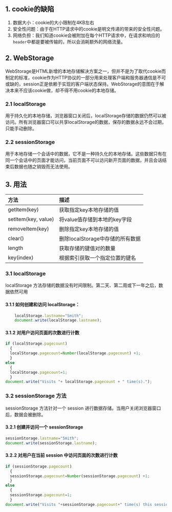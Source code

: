 

## 1. cookie的缺陷
1. 数据大小：cookie的大小限制在4KB左右
2. 安全性问题：由于在HTTP请求中的cookie是明文传递的带来的安全性问题。
3. 网络负担：我们知道cookie会被附加在每个HTTP请求中，在请求和响应的`header`中都是要被传输的，所以会消耗额外的网络流量。

## 2. WebStorage
WebStorage是HTML新增的本地存储解决方案之一，但并不是为了取代cookie而制定的标准，cookie作为HTTP协议的一部分用来处理客户端和服务器通信是不可或缺的，session正是依赖于实现的客户端状态保持。WebStorage的意图在于解决本来不应该cookie做，却不得不用cookie的本地存储。
### 2.1 localStorage
用于持久化的本地存储，浏览器窗口关闭后，localStorage存储的数据仍然可以被访问。所有浏览器窗口可以共享localStorage的数据，保存的数据永远不会过期，只能手动删除。
### 2.2 sessionStorage
用于本地存储一个会话中的数据，它不是一种持久化的本地存储。这些数据只有在同一个会话中的页面才能访问，当前页面不可以访问新开页面的数据，并且会话结束后数据也随之销毁而无法使用。

## 3. 用法
|方法|描述|
|:----|:----|
|getItem(key)|获取指定key本地存储的值|
|setItem(key, value)|将value值存储到本地的key字段|
|removeItem(key)|删除指定key本地存储的值|
|clear()|删除localStorage中存储的所有数据|
|length|获取存储的键值对的数量|
|key(index)|根据索引获取一个指定位置的键名|
 	
### 3.1 localStorage 
localStorage 方法存储的数据没有时间限制。第二天、第二周或下一年之后，数据依然可用
#### 3.1.1 如何创建和访问 localStorage：
```javascript
    localStorage.lastname="Smith";
    document.write(localStorage.lastname);
```

#### 3.1.2 对用户访问页面的次数进行计数
```javascript
if (localStorage.pagecount)
  {
  localStorage.pagecount=Number(localStorage.pagecount) +1;
  }
else
  {
  localStorage.pagecount=1;
  }
document.write("Visits "+ localStorage.pagecount + " time(s).");

```

### 3.2 sessionStorage 方法
sessionStorage 方法针对一个 session 进行数据存储。当用户关闭浏览器窗口后，数据会被删除。
#### 3.2.1 创建并访问一个 sessionStorage
```javascript
sessionStorage.lastname="Smith";
document.write(sessionStorage.lastname);
```

#### 3.2.2 对用户在当前 session 中访问页面的次数进行计数
```javascript
if (sessionStorage.pagecount)
  {
  sessionStorage.pagecount=Number(sessionStorage.pagecount) +1;
  }
else
  {
  sessionStorage.pagecount=1;
  }
document.write("Visits "+sessionStorage.pagecount+" time(s) this session.");

```

 	
 	
 	
 	

